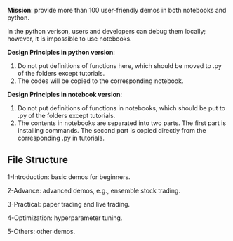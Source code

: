 **Mission**: provide more than 100 user-friendly demos in both notebooks and python. 

In the python verison, users and developers can debug them locally; however, it is impossible to use notebooks.


**Design Principles in python version**: 

1) Do not put definitions of functions here, which should be moved to .py of the folders except tutorials.
2) The codes will be copied to the corresponding notebook.


**Design Principles in notebook version**: 

1) Do not put definitions of functions in notebooks, which should be put to .py of the folders except tutorials.
2) The contents in notebooks are separated into two parts. The first part is installing commands. The second part is copied directly from the corresponding .py in tutorials.

## File Structure


1-Introduction: basic demos for beginners.

2-Advance: advanced demos, e.g., ensemble stock trading.

3-Practical: paper trading and live trading.

4-Optimization: hyperparameter tuning.

5-Others: other demos.



